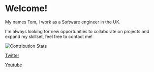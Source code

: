 # Welcome!
My names Tom, I work as a Software engineer in the UK.

I'm always looking for new opportunities to collaborate on projects and expand my skillset, feel free to contact me!

![Contribution Stats](https://github-readme-stats.vercel.app/api?username=treed1104&show_icons=true)

[Twitter](https://twitter.com/ChildishTombino)

[Youtube](https://www.youtube.com/channel/UC3UGw_INGb293r4t0Z91g-A)

